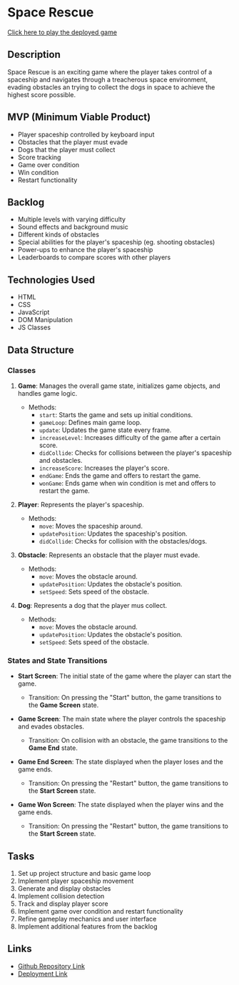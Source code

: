 # Space Rescue

[Click here to play the deployed game](https://sophiaziesch.github.io/Space-Race/)

## Description

Space Rescue is an exciting game where the player takes control of a spaceship and navigates through a treacherous space environment, evading obstacles an trying to collect the dogs in space to achieve the highest score possible.

## MVP (Minimum Viable Product)

- Player spaceship controlled by keyboard input
- Obstacles that the player must evade
- Dogs that the player must collect
- Score tracking
- Game over condition
- Win condition
- Restart functionality

## Backlog

- Multiple levels with varying difficulty
- Sound effects and background music
- Different kinds of obstacles
- Special abilities for the player's spaceship (eg. shooting obstacles)
- Power-ups to enhance the player's spaceship
- Leaderboards to compare scores with other players

## Technologies Used

- HTML
- CSS
- JavaScript
- DOM Manipulation
- JS Classes

## Data Structure

### Classes

1. **Game**: Manages the overall game state, initializes game objects, and handles game logic.

   - Methods:
     - `start`: Starts the game and sets up initial conditions.
     - `gameLoop`: Defines main game loop.
     - `update`: Updates the game state every frame.
     - `increaseLevel`: Increases difficulty of the game after a certain score.
     - `didCollide`: Checks for collisions between the player's spaceship and obstacles.
     - `increaseScore`: Increases the player's score.
     - `endGame`: Ends the game and offers to restart the game.
     - `wonGame`: Ends game when win condition is met and offers to restart the game.

2. **Player**: Represents the player's spaceship.

   - Methods:
     - `move`: Moves the spaceship around.
     - `updatePosition`: Updates the spaceship's position.
     - `didCollide`: Checks for collision with the obstacles/dogs.

3. **Obstacle**: Represents an obstacle that the player must evade.

   - Methods:
     - `move`: Moves the obstacle around.
     - `updatePosition`: Updates the obstacle's position.
     - `setSpeed`: Sets speed of the obstacle.

4. **Dog**: Represents a dog that the player mus collect.

   - Methods:
     - `move`: Moves the obstacle around.
     - `updatePosition`: Updates the obstacle's position.
     - `setSpeed`: Sets speed of the obstacle.

### States and State Transitions

- **Start Screen**: The initial state of the game where the player can start the game.

  - Transition: On pressing the "Start" button, the game transitions to the **Game Screen** state.

- **Game Screen**: The main state where the player controls the spaceship and evades obstacles.

  - Transition: On collision with an obstacle, the game transitions to the **Game End** state.

- **Game End Screen**: The state displayed when the player loses and the game ends.

  - Transition: On pressing the "Restart" button, the game transitions to the **Start Screen** state.

- **Game Won Screen**: The state displayed when the player wins and the game ends.

  - Transition: On pressing the "Restart" button, the game transitions to the **Start Screen** state.

## Tasks

1. Set up project structure and basic game loop
2. Implement player spaceship movement
3. Generate and display obstacles
4. Implement collision detection
5. Track and display player score
6. Implement game over condition and restart functionality
7. Refine gameplay mechanics and user interface
8. Implement additional features from the backlog

## Links

- [Github Repository Link](https://github.com/sophiaziesch/Space-Race#)
- [Deployment Link](https://sophiaziesch.github.io/Space-Race/)
